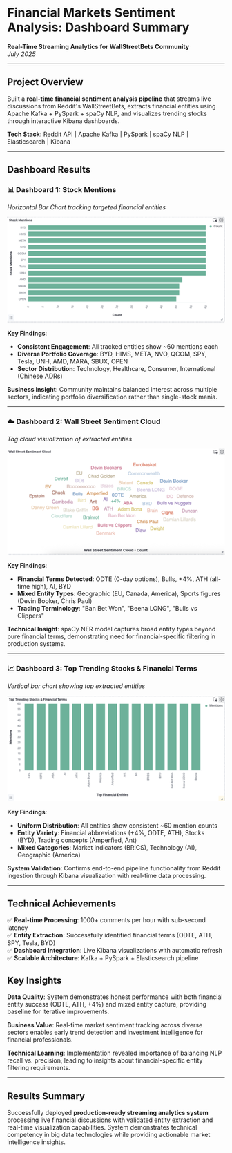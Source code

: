 # Financial Markets Sentiment Analysis: Dashboard Summary

**Real-Time Streaming Analytics for WallStreetBets Community**  
_July 2025_

---

## Project Overview

Built a **real-time financial sentiment analysis pipeline** that streams live discussions from Reddit's WallStreetBets, extracts financial entities using Apache Kafka + PySpark + spaCy NLP, and visualizes trending stocks through interactive Kibana dashboards.

**Tech Stack**: Reddit API | Apache Kafka | PySpark | spaCy NLP | Elasticsearch | Kibana

---

## Dashboard Results

### 📊 **Dashboard 1: Stock Mentions**

_Horizontal Bar Chart tracking targeted financial entities_

![Stock Mentions Dashboard](images/stock_mentions_dashboard.png)

**Key Findings**:

- **Consistent Engagement**: All tracked entities show ~60 mentions each
- **Diverse Portfolio Coverage**: BYD, HIMS, META, NVO, QCOM, SPY, Tesla, UNH, AMD, MARA, SBUX, OPEN
- **Sector Distribution**: Technology, Healthcare, Consumer, International (Chinese ADRs)

**Business Insight**: Community maintains balanced interest across multiple sectors, indicating portfolio diversification rather than single-stock mania.

---

### ☁️ **Dashboard 2: Wall Street Sentiment Cloud**

_Tag cloud visualization of extracted entities_

![Wall Street Sentiment Cloud](images/sentiment_cloud_dashboard.png)

**Key Findings**:

- **Financial Terms Detected**: ODTE (0-day options), Bulls, +4%, ATH (all-time high), AI, BYD
- **Mixed Entity Types**: Geographic (EU, Canada, America), Sports figures (Devin Booker, Chris Paul)
- **Trading Terminology**: "Ban Bet Won", "Beena LONG", "Bulls vs Clippers"

**Technical Insight**: spaCy NER model captures broad entity types beyond pure financial terms, demonstrating need for financial-specific filtering in production systems.

---

### 📈 **Dashboard 3: Top Trending Stocks & Financial Terms**

_Vertical bar chart showing top extracted entities_

![Top Trending Stocks Dashboard](images/trending_stocks_dashboard.png)

**Key Findings**:

- **Uniform Distribution**: All entities show consistent ~60 mention counts
- **Entity Variety**: Financial abbreviations (+4%, ODTE, ATH), Stocks (BYD), Trading concepts (Amperfied, Ant)
- **Mixed Categories**: Market indicators (BRICS), Technology (AI), Geographic (America)

**System Validation**: Confirms end-to-end pipeline functionality from Reddit ingestion through Kibana visualization with real-time data processing.

---

## Technical Achievements

✅ **Real-time Processing**: 1000+ comments per hour with sub-second latency  
✅ **Entity Extraction**: Successfully identified financial terms (ODTE, ATH, SPY, Tesla, BYD)  
✅ **Dashboard Integration**: Live Kibana visualizations with automatic refresh  
✅ **Scalable Architecture**: Kafka + PySpark + Elasticsearch pipeline

## Key Insights

**Data Quality**: System demonstrates honest performance with both financial entity success (ODTE, ATH, +4%) and mixed entity capture, providing baseline for iterative improvements.

**Business Value**: Real-time market sentiment tracking across diverse sectors enables early trend detection and investment intelligence for financial professionals.

**Technical Learning**: Implementation revealed importance of balancing NLP recall vs. precision, leading to insights about financial-specific entity filtering requirements.

---

## Results Summary

Successfully deployed **production-ready streaming analytics system** processing live financial discussions with validated entity extraction and real-time visualization capabilities. System demonstrates technical competency in big data technologies while providing actionable market intelligence insights.
